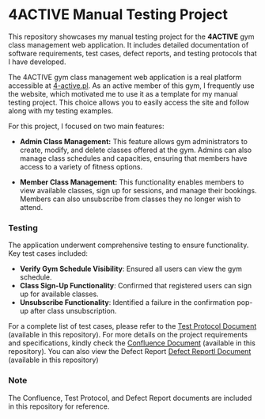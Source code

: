 # 4ACTIVE Manual Testing Project

This repository showcases my manual testing project for the **4ACTIVE** gym class management web application. It includes detailed documentation of software requirements, test cases, defect reports, and testing protocols that I have developed. 

The 4ACTIVE gym class management web application is a real platform accessible at [4-active.pl](https://4-active.pl/). As an active member of this gym, I frequently use the website, which motivated me to use it as a template for my manual testing project. This choice allows you to easily access the site and follow along with my testing examples.

For this project, I focused on two main features:

- **Admin Class Management:** This feature allows gym administrators to create, modify, and delete classes offered at the gym. Admins can also manage class schedules and capacities, ensuring that members have access to a variety of fitness options.

- **Member Class Management:** This functionality enables members to view available classes, sign up for sessions, and manage their bookings. Members can also unsubscribe from classes they no longer wish to attend.

### Testing

The application underwent comprehensive testing to ensure functionality. Key test cases included:
- **Verify Gym Schedule Visibility**: Ensured all users can view the gym schedule.
- **Class Sign-Up Functionality**: Confirmed that registered users can sign up for available classes.
- **Unsubscribe Functionality**: Identified a failure in the confirmation pop-up after class unsubscription.

For a complete list of test cases, please refer to the [Test Protocol Document](https://github.com/mohammed-tayeb/Manual_Testing_Portfolio/blob/main/TestReport.md) (available in this repository). For more details on the project requirements and specifications, kindly check the [Confluence Document](link-to-confluence) (available in this repository).  You can also view the Defect Report [Defect Reportl Document](https://github.com/mohammed-tayeb/Manual_Testing_Portfolio/blob/main/Defectreport.md) (available in this repository)

### Note
The Confluence, Test Protocol, and Defect Report documents are included in this repository for reference.
